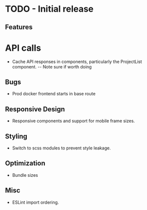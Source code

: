# TODO - Initial release

## Features

# API calls

- Cache API responses in components, particularly the ProjectList component.
  -- Note sure if worth doing

## Bugs

- Prod docker frontend starts in base route

## Responsive Design

- Responsive components and support for mobile frame sizes.

## Styling

- Switch to scss modules to prevent style leakage.

## Optimization

- Bundle sizes

## Misc

- ESLint import ordering.
